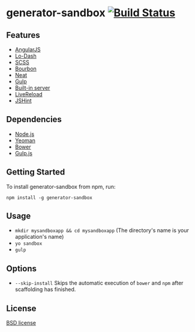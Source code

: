 # generator-sandbox [![Build Status](https://secure.travis-ci.org/kojiwakayama/generator-sandbox.png?branch=master)](https://travis-ci.org/kojiwakayama/generator-sandbox)

## Features
* [AngularJS](https://angularjs.org/)
* [Lo-Dash](http://lodash.com/)
* [SCSS](http://sass-lang.com/)
* [Bourbon](http://bourbon.io/)
* [Neat](http://neat.bourbon.io/)
* [Gulp](http://gulpjs.com/)
* [Built-in server](http://www.senchalabs.org/connect/)
* [LiveReload](https://chrome.google.com/webstore/detail/livereload/jnihajbhpnppcggbcgedagnkighmdlei?hl=en)
* [JSHint](http://www.jshint.com/)

## Dependencies
* [Node.js](http://nodejs.org/)
* [Yeoman](http://yeoman.io/)
* [Bower](http://bower.io/)
* [Gulp.js](http://gulpjs.com/)

## Getting Started
To install generator-sandbox from npm, run:
```
npm install -g generator-sandbox
```

## Usage
* `mkdir mysandboxapp && cd mysandboxapp` (The directory's name is your application's name)
* `yo sandbox`
* `gulp`

## Options
* `--skip-install`
  Skips the automatic execution of `bower` and `npm` after scaffolding has finished.

## License
[BSD license](http://opensource.org/licenses/bsd-license.php)

